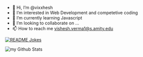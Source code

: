 - 👋 Hi, I’m @vixxhesh
- 👀 I’m interested in Web Development and competetive coding
- 🌱 I’m currently learning Javascript
- 💞️ I’m looking to collaborate on ...
- 📫 How to reach me vishesh.verma1@s.amity.edu

<a href="https://readme-jokes.vercel.app"><img align="center" src="https://readme-jokes.vercel.app/api" alt="README Jokes"></a>

<img align="center" src="https://github-readme-stats.vercel.app/api?username=vixxhesh&include_all_commits=true&count_private=true&show_icons=true&line_height=20&title_color=2B5BBD&icon_color=1124BB&text_color=A1A1A1&bg_color=0,000000,130F40" alt="my Github Stats"/>
<!---
vixxhesh/vixxhesh is a ✨ special ✨ repository because its `README.md` (this file) appears on your GitHub profile.
You can click the Preview link to take a look at your changes.
--->
